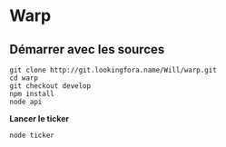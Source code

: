 Warp
====

Démarrer avec les sources
-------------------------

```
git clone http://git.lookingfora.name/Will/warp.git
cd warp
git checkout develop
npm install
node api
```
**Lancer le ticker**
```
node ticker
```
